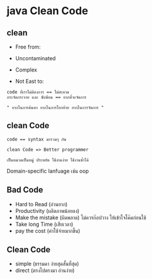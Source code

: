 # java Clean Code 

## clean



- Free from:

- Uncontaminated

- Complex

- Not East to:


``` 
code ที่เราไม่ต้องการ == ไม่สะอาด 
กระจัดกระจาย และ ซับซ้อน == ยากที่จะจัดการ  

" ยากในการค้นหา ยากในการโยกย้าย ยากในการจัดการ "
```

## clean Code

` code == syntax มารวมๆ กัน ` 

 ` clean Code => Better programmer `

 ` เป็นหมวดเป็นหมู่ ประหยัด ใช้งานง่าย ใช้งานซ้ำได้ `

Domain-specific lanfuage เช่น oop

## Bad Code
- Hard to Read (อ่านยาก)
- Productivity (ผลิตภาพน้อยลง)
- Make the mistake (ผิดพลาด) ไม่ควรก๊อปวาง ให้เข้าใจโค๊ดก่อนใช้
- Take long Time (เสียเวลา)
- pay the cost (ค่าใช้จ่ายมากขึ้น)

## Clean Code

- simple (ธรรมดา  ง่ายสุดสั้นที่สุด)
- direct (ตรงไปตรงมา อ่านง่าย)
